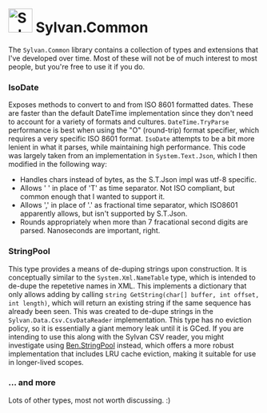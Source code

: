 # <img src="../Sylvan.png" height="48" alt="Sylvan Logo"/> Sylvan.Common

The `Sylvan.Common` library contains a collection of types and extensions that I've developed over time.
Most of these will not be of much interest to most people, but you're free to use it if you do.


### IsoDate

Exposes methods to convert to and from ISO 8601 formatted dates. 
These are faster than the default DateTime implementation since they don't need to account for a variety of formats and cultures.
`DateTime.TryParse` performance is best when using the "O" (round-trip) format specifier, which requires a very specific ISO 8601 format.
`IsoDate` attempts to be a bit more lenient in what it parses, while maintaining high performance.
This code was largely taken from an implementation in `System.Text.Json`, which I then modified in the following way:

- Handles chars instead of bytes, as the S.T.Json impl was utf-8 specific.
- Allows ' ' in place of 'T' as time separator. Not ISO compliant, but common enough that I wanted to support it.
- Allows ',' in place of '.' as fractional time separator, which ISO8601 apparently allows, but isn't supported by S.T.Json.
- Rounds appropriately when more than 7 fracational second digits are parsed. Nanoseconds are important, right.

### StringPool

This type provides a means of de-duping strings upon construction. 
It is conceptually similar to the `System.Xml.NameTable` type, which is intended to de-dupe the repetetive names in XML.
This implements a dictionary that only allows adding by calling `string GetString(char[] buffer, int offset, int length)`, which
will return an existing string if the same sequence has already been seen. This was created to de-dupe strings in the `Sylvan.Data.Csv.CsvDataReader` implementation. This type has no eviction policy, so it is essentially a giant memory leak until it is GCed.
If you are intending to use this along with the Sylvan CSV reader, you might investigate using [Ben.StringPool](https://www.nuget.org/packages/Ben.StringIntern/) instead, which offers a more robust implementation that includes LRU cache eviction, making it suitable for use in longer-lived scopes.

### ... and more

Lots of other types, most not worth discussing. :)